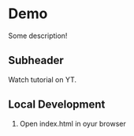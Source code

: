 # Demo

Some description!

## Subheader

Watch tutorial on YT.

## Local Development

1. Open index.html in oyur browser